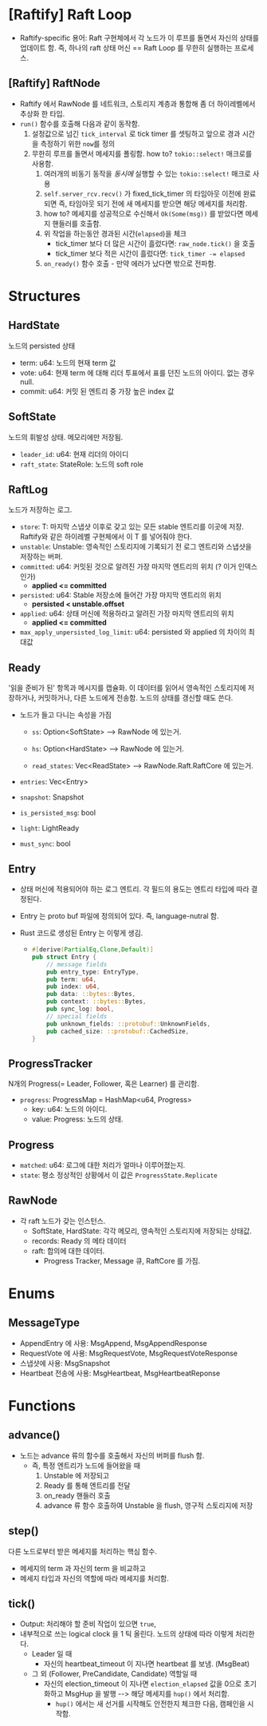 # [Raftify] Raft Loop

- Raftify-specific 용어: Raft 구현체에서 각 노드가 이 루프를 돌면서 자신의 상태를 업데이트 함. 즉, 하나의 raft 상태 머신 == Raft Loop 를 무한히 실행하는 프로세스.

## [Raftify] RaftNode

- Raftify 에서 RawNode 를 네트워크, 스토리지 계층과 통합해 좀 더 하이레벨에서 추상화 한 타입.
- `run()` 함수를 호출해 다음과 같이 동작함.
  1. 설정값으로 넘긴 `tick_interval` 로 tick timer 를 셋팅하고 앞으로 경과 시간을 측정하기 위한 `now`를 정의
  2. 무한히 루프를 돌면서 메세지를 폴링함. how to? `tokio::select!` 매크로를 사용함.
     1. 여러개의 비동기 동작을 _동시에_ 실행할 수 있는 `tokio::select!` 매크로 사용
     2.  `self.server_rcv.recv()` 가 fixed_tick_timer 의 타임아웃 이전에 완료되면 즉, 타임아웃 되기 전에 새 메세지를 받으면 해당 메세지를 처리함.
        1. how to? 메세지를 성공적으로 수신해서 `Ok(Some(msg))` 를 받았다면 메세지 핸들러를 호출함.
     3. 위 작업을 하는동안 경과된 시간(`elapsed`)을 체크
        - tick_timer 보다 더 많은 시간이 흘렀다면: `raw_node.tick()` 을 호출
        - tick_timer 보다 적은 시간이 흘렀다면: `tick_timer -= elapsed`
     4. `on_ready()` 함수 호출 - 만약 에러가 났다면 밖으로 전파함.

# Structures

## HardState

노드의 persisted 상태

- term: u64: 노드의 현재 term 값
- vote: u64: 현재 term 에 대해 리더 투표에서 표를 던진 노드의 아이디. 없는 경우 null.
- commit: u64: 커밋 된 엔트리 중 가장 높은 index 값

## SoftState

노드의 휘발성 상태. 메모리에만 저장됨. 

* `leader_id`:  u64: 현재 리더의 아이디
* `raft_state`: StateRole: 노드의 soft role

## RaftLog

노드가 저장하는 로그.

- `store`: T: 마지막 스냅샷 이후로 갖고 있는 모든 stable 엔트리를 이곳에 저장. Raftify와 같은 하이레벨 구현체에서 이 T 를 넣어줘야 한다.
- `unstable`: Unstable: 영속적인 스토리지에 기록되기 전 로그 엔트리와 스냅샷을 저장하는 버퍼.
- `committed`: u64: 커밋된 것으로 알려진 가장 마지막 엔트리의 위치 (? 이거 인덱스인가)
  - **applied <= committed**
- `persisted`: u64: Stable 저장소에 들어간 가장 마지막 엔트리의 위치
  - **persisted < unstable.offset**
- `applied`: u64: 상태 머신에 적용하라고 알려진 가장 마지막 엔트리의 위치
  - **applied <= committed**
- `max_apply_unpersisted_log_limit`: u64: persisted 와 applied 의 차이의 최대값

## Ready

'읽을 준비가 된' 항목과 메시지를 캡슐화. 이 데이터를 읽어서 영속적인 스토리지에 저장하거나, 커밋하거나, 다른 노드에게 전송함. 노드의 상태를 갱신할 때도 쓴다.

- 노드가 들고 다니는 속성을 가짐

  - `ss`: Option\<SoftState\> --> RawNode 에 있는거.

  - `hs`: Option\<HardState\> --> RawNode 에 있는거.

  - `read_states`: Vec\<ReadState\> --> RawNode.Raft.RaftCore 에 있는거.

- `entries`: Vec\<Entry\>
- `snapshot`: Snapshot
- `is_persisted_msg`: bool
- `light`: LightReady
- `must_sync`: bool

## Entry

- 상태 머신에 적용되어야 하는 로그 엔트리. 각 필드의 용도는 엔트리 타입에 따라 결정된다.

- Entry 는 proto buf 파일에 정의되어 있다. 즉, language-nutral 함.

- Rust 코드로 생성된 Entry 는 이렇게 생김.

  - ```rust
    #[derive(PartialEq,Clone,Default)]
    pub struct Entry {
        // message fields
        pub entry_type: EntryType,
        pub term: u64,
        pub index: u64,
        pub data: ::bytes::Bytes,
        pub context: ::bytes::Bytes,
        pub sync_log: bool,
        // special fields
        pub unknown_fields: ::protobuf::UnknownFields,
        pub cached_size: ::protobuf::CachedSize,
    }
    ```



## ProgressTracker

N개의 Progress(= Leader, Follower, 혹은 Learner) 를 관리함.

- `progress`: ProgressMap = HashMap<u64, Progress>
  - key: u64: 노드의 아이디.
  - value: Progress: 노드의 상태.

## Progress

- `matched`: u64: 로그에 대한 처리가 얼마나 이루어졌는지.
- `state`: 평소 정상적인 상황에서 이 값은 `ProgressState.Replicate`

## RawNode

- 각 raft 노드가 갖는 인스턴스.
  - SoftState, HardState: 각각 메모리, 영속적인 스토리지에 저장되는 상태값.
  - records:  Ready 의 메타 데이터
  - raft: 합의에 대한 데이터.
    - Progress Tracker, Message 큐, RaftCore 를 가짐.


# Enums

## MessageType

- AppendEntry 에 사용: MsgAppend, MsgAppendResponse
- RequestVote 에 사용: MsgRequestVote, MsgRequestVoteResponse
- 스냅샷에 사용: MsgSnapshot
- Heartbeat 전송에 사용: MsgHeartbeat, MsgHeartbeatReponse

# Functions

## advance()

- 노드는 advance 류의 함수를 호출해서 자신의 버퍼를 flush 함.
  - 즉, 특정 엔트리가 노드에 들어왔을 때
    1. Unstable 에 저장되고
    2. Ready 를 통해 엔트리를 전달
    3. on_ready 핸들러 호출
    4. advance 류 함수 호출하여 Unstable 을 flush, 영구적 스토리지에 저장

## step()

다른 노드로부터 받은 메세지를 처리하는 핵심 함수.

- 메세지의 term 과 자신의 term 을 비교하고
- 메세지 타입과 자신의 역할에 따라 메세지를 처리함.

## tick()

- Output: 처리해야 할 준비 작업이 있으면 `true`, 
- 내부적으로 쓰는 logical clock 을 1 틱 올린다. 노드의 상태에 따라 이렇게 처리한다.
  - Leader 일 때
    - 자신의 heartbeat_timeout 이 지나면 heartbeat 를 보냄. (MsgBeat)
  - 그 외 (Follower, PreCandidate, Candidate) 역할일 때
    - 자신의 election_timeout 이 지나면 `election_elapsed` 값을 0으로 초기화하고 MsgHup 을 발행 --> 해당 메세지를 `hup()` 에서 처리함.
      - `hup()` 에서는 새 선거를 시작해도 안전한지 체크한 다음, 캠페인을 시작함.
